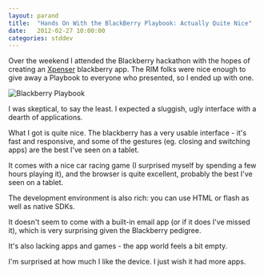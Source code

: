 ```yaml
---
layout: parand
title:  "Hands On With the BlackBerry Playbook: Actually Quite Nice"
date:   2012-02-27 10:00:00
categories: stddev
---
```

Over the weekend I attended the Blackberry hackathon with the hopes of creating an [Xpenser](/web/20120918052602/http://xpenser.com/) blackberry app. The RIM folks were nice enough to give away a Playbook to everyone who presented, so I ended up with one.

![Blackberry Playbook](/web/20120918052602im_/http://static8.businessinsider.com/image/4ca106617f8b9a5354760400/blackberry-playbook.jpg)

I was skeptical, to say the least. I expected a sluggish, ugly interface with a dearth of applications.

What I got is quite nice. The blackberry has a very usable interface - it's fast and responsive, and some of the gestures \(eg. closing and switching apps\) are the best I've seen on a tablet.

It comes with a nice car racing game \(I surprised myself by spending a few hours playing it\), and the browser is quite excellent, probably the best I've seen on a tablet.

The development environment is also rich: you can use HTML or flash as well as native SDKs.

It doesn't seem to come with a built-in email app \(or if it does I've missed it\), which is very surprising given the Blackberry pedigree.

It's also lacking apps and games - the app world feels a bit empty.

I'm surprised at how much I like the device. I just wish it had more apps.
